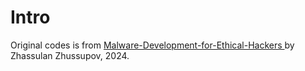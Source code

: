 # Intro
Original codes is from [Malware-Development-for-Ethical-Hackers
](https://github.com/PacktPublishing/Malware-Development-for-Ethical-Hackers) by Zhassulan Zhussupov, 2024.

